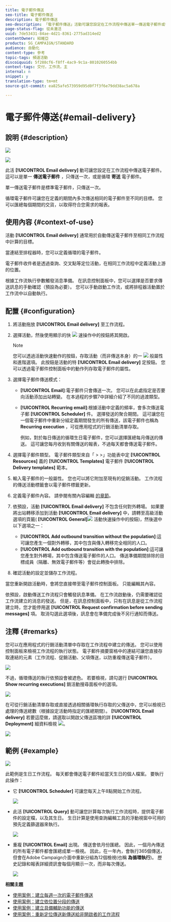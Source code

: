 ```yaml
---
title: 電子郵件傳送
seo-title: 電子郵件傳送
description: 電子郵件傳送
seo-description: 「電子郵件傳送」活動可讓您設定在工作流程中傳送單一傳送電子郵件或循環電子郵件。
page-status-flag: 從未激活
uuid: 7de53431-84ae-4d21-8361-2775ad314ed2
contentOwner: 紹維亞
products: SG_CAMPAIGN/STANDARD
audience: 自動化
content-type: 參考
topic-tags: 頻道活動
discoiquuid: 5f288cf6-f8ff-4ac9-9c1a-8010260554bb
context-tags: 交付，工作流，主
internal: n
snippet: y
translation-type: tm+mt
source-git-commit: ea825afe573959d95d0f7f3f6e79dd38ac5a678a

---
```



# 電子郵件傳送{#email-delivery}

## 說明 {#description}

![](assets/email.png)

![](assets/recurrentemail.png)

此活 **[!UICONTROL Email delivery]** 動可讓您設定在工作流程中傳送電子郵件。 這可以是單一 **傳送電子郵件** ，只傳送一次，或是循環 **寄送** 電子郵件。

單一傳送電子郵件是標準電子郵件，只傳送一次。

循環電子郵件可讓您在定義的期間內多次傳送相同的電子郵件至不同的目標。 您可以匯總每個期間的交貨，以取得符合您需求的報表。

## 使用內容 {#context-of-use}

活動 **[!UICONTROL Email delivery]** 通常用於自動傳送電子郵件至相同工作流程中計算的目標。

當連結至排程器時，您可以定義循環的電子郵件。

電子郵件收件者是透過查詢、交叉點等定位活動，在相同工作流程中定義活動上游的位置。

根據工作流執行參數觸發消息準備。 在訊息控制面板中，您可以選擇是否要求傳送訊息的手動確認（預設為必要）。 您可以手動啟動工作流，或將排程器活動置於工作流中以自動執行。

## 配置 {#configuration}

1. 將活動拖放 **[!UICONTROL Email delivery]** 至工作流程。
1. 選擇活動，然後使用顯示的快 ![](assets/edit_darkgrey-24px.png) 速操作中的按鈕將其開啟。

   >[!NOTE]
   >
   >您可以透過活動快速動作的按鈕，存取活動（而非傳送本身）的一 ![](assets/dlv_activity_params-24px.png) 般屬性和進階選項。 此按鈕是活動的特 **[!UICONTROL Email delivery]** 定按鈕。 您可以透過電子郵件控制面板中的動作列存取電子郵件的屬性。

1. 選擇電子郵件傳送模式：

   * **[!UICONTROL Email]**:電子郵件只會傳送一次。 您可以在此處指定是否要向活動添加出站轉變。 在本過程的步驟7中詳細介紹了不同的過渡類型。
   * **[!UICONTROL Recurring email]**:根據活動中定義的頻率，會多次傳送電子郵 **[!UICONTROL Scheduler]** 件。 選擇發送的聚合期間。 這可讓您在一個電子郵件中重新分組定義期間發生的所有傳送，該電子郵件也稱為 **Recurring execution** ，可從應用程式的行銷活動清單存取。

      例如，對於每日傳送的循環生日電子郵件，您可以選擇匯總每月傳送的傳送。 這可讓您每月收到有關傳送的報表，不過每天都會傳送電子郵件。

1. 選擇電子郵件類型。 電子郵件類型來自「 &gt; &gt;」功能表中定 **[!UICONTROL Resources]** 義的 **[!UICONTROL Templates]** 電子郵件 **[!UICONTROL Delivery templates]** 範本。
1. 輸入電子郵件的一般屬性。 您也可以將它附加至現有的促銷活動。 工作流程的傳送活動標籤會以電子郵件標籤更新。
1. 定義電子郵件內容。 請參閱有關內容編輯 [的章節](../../designing/using/overview.md)。
1. 依預設，活動 **[!UICONTROL Email delivery]** 不包含任何對外轉場。 如果要將出站轉移添加到活動 **[!UICONTROL Email delivery]** 中，請轉至高級活動選項的頁籤( **[!UICONTROL General]**![](assets/dlv_activity_params-24px.png) 活動快速操作中的按鈕)，然後選中以下選項之一：

   * **[!UICONTROL Add outbound transition without the population]**:這可讓您產生一個對外轉移，其中包含與傳入轉移完全相同的人口。
   * **[!UICONTROL Add outbound transition with the population]**:這可讓您產生對外轉場，其中包含傳送電子郵件的人口。 傳送準備期間排除的目標成員（隔離、無效電子郵件等）會從此轉換中排除。

1. 確認活動的設定並儲存工作流程。

當您重新開啟活動時，會將您直接帶至電子郵件控制面板。 只能編輯其內容。

依預設，啟動傳送工作流程只會觸發訊息準備。 在工作流啟動後，仍需要確認從工作流建立的消息的發送。 但是，在訊息控制面板中，只有在訊息是從工作流程建立時，您才能停用選 **[!UICONTROL Request confirmation before sending messages]** 項。 取消勾選此選項後，訊息會在準備完成後不另行通知而傳送。

## 注釋 {#remarks}

您可以在應用程式的行銷活動清單中存取在工作流程中建立的傳送。 您可以使用控制面板來檢視工作流程的執行狀態。 電子郵件摘要窗格中的連結可讓您直接存取連結的元素（工作流程、促銷活動、父項傳送，以防重複傳送電子郵件）。

![](assets/wkf_display_recurrent_executions_2.png)

不過，循環傳送的執行依預設會被遮色。 若要檢視，請勾選行 **[!UICONTROL Show recurring executions]** 銷活動搜尋面板中的選項。

![](assets/wkf_display_recurrent_executions.png)

在可從行銷活動清單存取或直接透過相關循環執行存取的父傳送中，您可以檢視已處理的傳送總數（根據設定活動時指定的匯總期間）。 **[!UICONTROL Email delivery]** 若要這麼做，請選取以開啟父傳送區塊的詳 **[!UICONTROL Deployment]** 細資料檢視 ![](assets/wkf_dlv_detail_button.png)。

![](assets/wkf_display_recurrent_executions_3.png)

## 範例 {#example}

![](assets/wkf_delivery_example_1.png)

此範例是生日工作流程。 每天都會傳送電子郵件給當天生日的個人檔案。 要執行此操作：

* 它 **[!UICONTROL Scheduler]** 可讓您每天上午8點開始工作流程。

   ![](assets/wkf_delivery_example_2.png)

* 此活 **[!UICONTROL Query]** 動可讓您計算每次執行工作流程時，提供電子郵件的設定檔，以及其生日。 生日計算是使用查詢編輯工具的浮動視窗中可用的預先定義篩選器來執行。

   ![](assets/wkf_delivery_example_3.png)

* 重複 **[!UICONTROL Email]** 出現。 傳送會依月份匯總。 因此，一個月內傳送的所有電子郵件都會匯總成單一檢視。 因此，在一年內，會執行365個傳送，但會在Adobe Campaign介面中重新分組為12個檢視(也稱 **為循環執行**)。 歷史記錄和報表詳細資訊會每個月顯示一次，而非每次傳送。

   ![](assets/wkf_delivery_example_4.png)

**相關主題**

* [使用案例：建立每週一次的電子郵件傳送](../../automating/using/workflow-weekly-offer.md)
* [使用案例：建立依位置分段的傳送](../../automating/using/workflow-segmentation-location.md)
* [使用案例：建立具備輔助功能的傳送](../../automating/using/workflow-created-query-with-complement.md)
* [使用案例：重新定位傳送新傳送給非開啟者的工作流程](../../automating/using/workflow-cross-channel-retargeting.md)